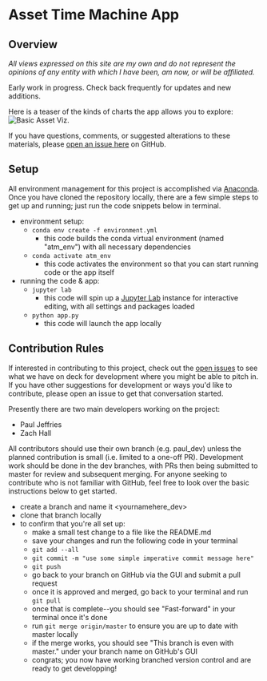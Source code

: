 # Asset Time Machine App

## Overview

*All views expressed on this site are my own and do not represent the opinions of any entity with which I have been, am now, or will be affiliated.*

Early work in progress. Check back frequently for updates and new additions. 

Here is a teaser of the kinds of charts the app allows you to explore:
![Basic Asset Viz.](https://raw.githubusercontent.com/pmaji/asset-time-machine-app/master/media/test_vti_chart_screenshot_july62019.jpg)

If you have questions, comments, or suggested alterations to these materials, please [open an issue here](https://github.com/pmaji/asset-time-machine-app/issues) on GitHub. 

## Setup

All environment management for this project is accomplished via [Anaconda](https://docs.conda.io/projects/conda/en/latest/user-guide/tasks/manage-environments.html). Once you have cloned the repository locally, there are a few simple steps to get up and running; just run the code snippets below in terminal.

- environment setup:
    - `conda env create -f environment.yml`
        - this code builds the conda virtual environment (named "atm_env") with all necessary dependencies 
    - `conda activate atm_env`
        - this code activates the environment so that you can start running code or the app itself
- running the code & app:
    - `jupyter lab`
        - this code will spin up a [Jupyter Lab](https://jupyterlab.readthedocs.io/en/stable/) instance for interactive editing, with all settings and packages loaded
    - `python app.py`
        - this code will launch the app locally

## Contribution Rules
    
If interested in contributing to this project, check out the [open issues](https://github.com/pmaji/asset-time-machine-app/issues) to see what we have on deck for development where you might be able to pitch in. If you have other suggestions for development or ways you'd like to contribute, please open an issue to get that conversation started. 

Presently there are two main developers working on the project:
- Paul Jeffries
- Zach Hall

All contributors should use their own branch (e.g. paul_dev) unless the planned contribution is small (i.e. limited to a one-off PR). Development work should be done in the dev branches, with PRs then being submitted to master for review and subsequent merging. For anyone seeking to contribute who is not familiar with GitHub, feel free to look over the basic instructions below to get started. 

- create a branch and name it <yournamehere_dev>
- clone that branch locally
- to confirm that you're all set up:
    - make a small test change to a file like the README.md
    - save your changes and run the following code in your terminal
    - `git add --all`
    - `git commit -m "use some simple imperative commit message here"`
    - `git push`
    - go back to your branch on GitHub via the GUI and submit a pull request
    - once it is approved and merged, go back to your terminal and run `git pull`
    - once that is complete--you should see "Fast-forward" in your terminal once it's done
    - run `git merge origin/master` to ensure you are up to date with master locally
    - if the merge works, you should see "This branch is even with master." under your branch name on GitHub's GUI
    - congrats; you now have working branched version control and are ready to get developping!
